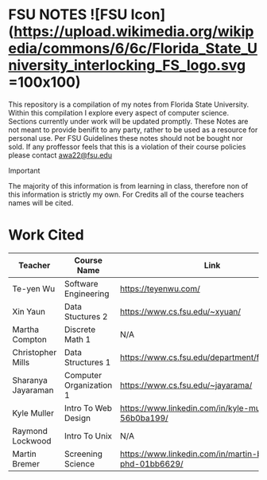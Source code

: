 # FSU NOTES ![FSU Icon](https://upload.wikimedia.org/wikipedia/commons/6/6c/Florida_State_University_interlocking_FS_logo.svg =100x100)
This repository is a compilation of my notes from Florida State University. Within this compilation I explore every aspect of computer science. Sections currently under work will be updated promptly. These Notes are not meant to provide benifit to any party, rather to be used as a resource for personal use. Per FSU Guidelines these notes should not be bought nor sold. If any proffessor feels that this is a violation of their course policies please contact awa22@fsu.edu


> [!IMPORTANT]
> The majority of this information is from learning in class, therefore non of this information is strictly my own. For Credits all of the course teachers names will be cited. 


# Work Cited
Teacher | Course Name | Link
-|-|-
Te-yen Wu | Software Engineering | https://teyenwu.com/
Xin Yaun | Data Stuctures 2 | https://www.cs.fsu.edu/~xyuan/
Martha Compton | Discrete Math 1 | N/A
Christopher Mills | Data Structures 1 | https://www.cs.fsu.edu/department/faculty/mills/
Sharanya Jayaraman | Computer Organization 1 | https://www.cs.fsu.edu/~jayarama/
Kyle Muller | Intro To Web Design | https://www.linkedin.com/in/kyle-muller-56b0ba199/
Raymond Lockwood | Intro To Unix | N/A
Martin Bremer | Screening Science | https://www.linkedin.com/in/martin-bremer-phd-01bb6629/
